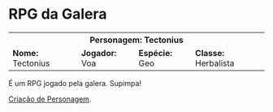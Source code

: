 <!-- TITLE: RPG da Galera - Home -->
<!-- SUBTITLE: Onde sabe-se do que há de saber sobre o RPG da Galera. -->

# RPG da Galera
<table>
  <tr>
		<th colspan="4"><b>Personagem: Tectonius</b></th>
  </tr>
  <tr>
		<td><b>Nome:</b> Tectonius</td>
    <td><b>Jogador:</b> Voa</td>
    <td><b>Espécie:</b> Geo</td>
    <td><b>Classe:</b> Herbalista</td>
  </tr>
</table>

É um RPG jogado pela galera. Supimpa!


[Criação de Personagem](criacao-de-personagem).